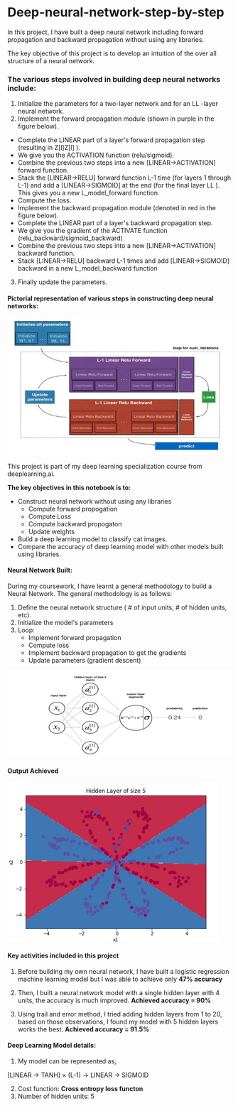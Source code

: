 # Deep-neural-network-step-by-step
In this project, I have built a deep neural network including forward propagation and backward propagation without using any libraries.


The key objective of this project is to develop an intuition of the over all structure of a neural network. 

### The various steps involved in building deep neural networks include:

1. Initialize the parameters for a two-layer network and for an  LL -layer neural network.
2. Implement the forward propagation module (shown in purple in the figure below).
  * Complete the LINEAR part of a layer's forward propagation step (resulting in  Z[l]Z[l] ).
  * We give you the ACTIVATION function (relu/sigmoid).
  * Combine the previous two steps into a new [LINEAR->ACTIVATION] forward function.
  * Stack the [LINEAR->RELU] forward function L-1 time (for layers 1 through L-1) and add a [LINEAR->SIGMOID] at the end (for the final layer  LL ). This gives you a new L_model_forward function.
  * Compute the loss.
  * Implement the backward propagation module (denoted in red in the figure below).
  * Complete the LINEAR part of a layer's backward propagation step.
  * We give you the gradient of the ACTIVATE function (relu_backward/sigmoid_backward)
  * Combine the previous two steps into a new [LINEAR->ACTIVATION] backward function.
  * Stack [LINEAR->RELU] backward L-1 times and add [LINEAR->SIGMOID] backward in a new L_model_backward function
3. Finally update the parameters.

#### Pictorial representation of various steps in constructing deep neural networks:

![Alt Text](https://raw.githubusercontent.com/deepu2010/Deep-neural-network-step-by-step/master/Methodology.JPG)


This project is part of my deep learning specialization course from deeplearning.ai. 

**The key objectives in this notebook is to:**

  * Construct neural network without using any libraries
    * Compute forward propogation
    * Compute Loss
    * Compute backward propogaton
    * Update weights
  * Build a deep learning model to classify cat images.
  * Compare the accuracy of deep learning model with other models built using libraries.
 


#### Neural Network Built:

During my coursework, I have learnt a general methodology to build a Neural Network. The general methodology is as follows:

1. Define the neural network structure ( # of input units,  # of hidden units, etc). 
2. Initialize the model's parameters
3. Loop:
    - Implement forward propagation
    - Compute loss
    - Implement backward propagation to get the gradients
    - Update parameters (gradient descent)

![Alt Text](https://raw.githubusercontent.com/deepu2010/Planar-data-classification/master/planar%20data.JPG)

#### Output Achieved

![Alt Text](https://raw.githubusercontent.com/deepu2010/Planar-data-classification/master/Hidden%20layer%205.JPG)

#### Key activities included in this project

1. Before building my own neural network, I have built a logistic regression machine learning model but I was able to achieve only **47% accuracy**

2. Then, I built a neural network model with a single hidden layer with 4 units, the accuracy is much improved. **Achieved accuracy = 90%**

3. Using trail and error method, I tried adding hidden layers from 1 to 20, based on those observations, I found my model with 5 hidden layers works the best. **Achieved accuracy = 91.5%**

#### Deep Learning Model details:

1. My model can be represented as,

[LINEAR -> TANH] × (L-1) -> LINEAR -> SIGMOID

2. Cost function: **Cross entropy loss functon**
3. Number of hidden units: 5


